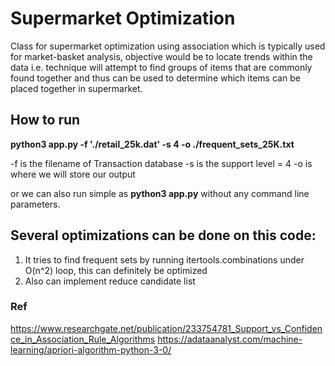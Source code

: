 # Supermarket Optimization
Class for supermarket optimization using association which is typically used for market-basket
analysis, objective would be to locate trends within the data i.e. technique will attempt to find
groups of items that are commonly found together and thus can be used to determine which items can be placed together in
supermarket.

## How to run

**python3 app.py -f './retail_25k.dat' -s 4 -o ./frequent_sets_25K.txt**

-f is the filename of Transaction database
-s is the support level = 4
-o is where we will store our output

or we can also run simple as **python3 app.py** without any command line parameters.

## Several optimizations can be done on this code:
1. It tries to find frequent sets by running itertools.combinations under O(n^2) loop, this can definitely be optimized
2. Also can implement reduce candidate list 

### Ref
https://www.researchgate.net/publication/233754781_Support_vs_Confidence_in_Association_Rule_Algorithms
https://adataanalyst.com/machine-learning/apriori-algorithm-python-3-0/
